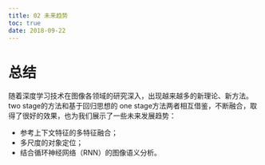 ```yaml
---
title: 02 未来趋势
toc: true
date: 2018-09-22
---
```

# 总结


随着深度学习技术在图像各领域的研究深入，出现越来越多的新理论、新方法。two stage的方法和基于回归思想的 one stage方法两者相互借鉴，不断融合，取得了很好的效果，也为我们展示了一些未来发展趋势：

- 参考上下文特征的多特征融合；
- 多尺度的对象定位；
- 结合循环神经网络（RNN）的图像语义分析。
